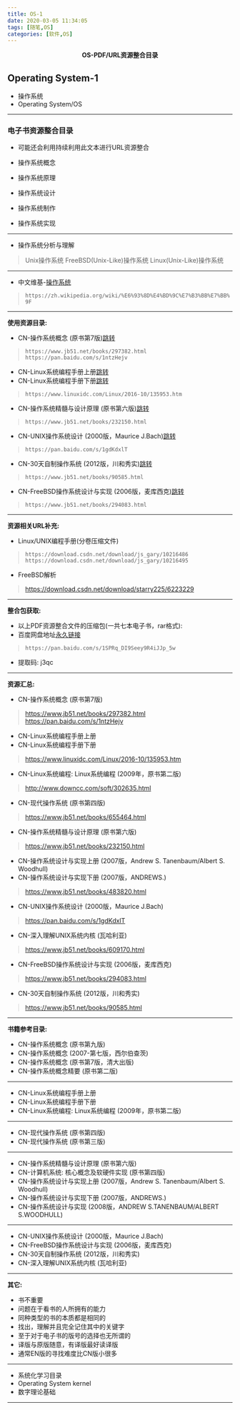 ```yaml
---
title: OS-1
date: 2020-03-05 11:34:05
tags: [随笔,OS]
categories: [软件,OS]
---
```


<center><strong>OS-PDF/URL资源整合目录</strong></center>

<!-- more -->

## Operating System-1

* 操作系统
* Operating System/OS

---

### 电子书资源整合目录

* 可能还会利用持续利用此文本进行URL资源整合

* 操作系统概念
* 操作系统原理
* 操作系统设计
* 操作系统制作
* 操作系统实现
---
* 操作系统分析与理解
> Unix操作系统
> FreeBSD(Unix-Like)操作系统
> Linux(Unix-Like)操作系统
---
* 中文维基-[操作系统](https://zh.wikipedia.org/wiki/%E6%93%8D%E4%BD%9C%E7%B3%BB%E7%BB%9F)
> `https://zh.wikipedia.org/wiki/%E6%93%8D%E4%BD%9C%E7%B3%BB%E7%BB%9F`

---

**使用资源目录:**

* CN-操作系统概念 (原书第7版)[跳转](https://www.jb51.net/books/297382.html)
> `https://www.jb51.net/books/297382.html`
> `https://pan.baidu.com/s/1ntzHejv`

* CN-Linux系统编程手册上册[跳转](https://www.linuxidc.com/Linux/2016-10/135953.htm)
* CN-Linux系统编程手册下册[跳转](https://www.linuxidc.com/Linux/2016-10/135953.htm)
> `https://www.linuxidc.com/Linux/2016-10/135953.htm`

* CN-操作系统精髓与设计原理 (原书第六版)[跳转](https://www.jb51.net/books/232150.html)
> `https://www.jb51.net/books/232150.html`

* CN-UNIX操作系统设计 (2000版，Maurice J.Bach)[跳转](https://pan.baidu.com/s/1gdKdxlT)
> `https://pan.baidu.com/s/1gdKdxlT`

* CN-30天自制操作系统 (2012版，川和秀实)[跳转](https://www.jb51.net/books/90585.html)
> `https://www.jb51.net/books/90585.html`

* CN-FreeBSD操作系统设计与实现 (2006版，麦库西克)[跳转](https://www.jb51.net/books/294083.html)
> `https://www.jb51.net/books/294083.html`

---
**资源相关URL补充:**

* Linux/UNIX编程手册(分卷压缩文件)
> `https://download.csdn.net/download/js_gary/10216486`
> `https://download.csdn.net/download/js_gary/10216495`

* FreeBSD解析
> https://download.csdn.net/download/starry225/6223229

---

**整合包获取:**

* 以上PDF资源整合文件的压缩包(一共七本电子书，rar格式):
* 百度网盘地址[永久链接](https://pan.baidu.com/s/1SPRq_DI9Seey9R4iJJp_5w)
> `https://pan.baidu.com/s/1SPRq_DI9Seey9R4iJJp_5w`
* 提取码: j3qc

---

**资源汇总:**

* CN-操作系统概念 (原书第7版)
> https://www.jb51.net/books/297382.html
> https://pan.baidu.com/s/1ntzHejv

* CN-Linux系统编程手册上册
* CN-Linux系统编程手册下册
> https://www.linuxidc.com/Linux/2016-10/135953.htm

* CN-Linux系统编程: Linux系统编程 (2009年，原书第二版)
> http://www.downcc.com/soft/302635.html

* CN-现代操作系统 (原书第四版)
> https://www.jb51.net/books/655464.html

* CN-操作系统精髓与设计原理 (原书第六版)
> https://www.jb51.net/books/232150.html

* CN-操作系统设计与实现上册 (2007版，Andrew S. Tanenbaum/Albert S. Woodhull)
* CN-操作系统设计与实现下册 (2007版，ANDREWS.)
> https://www.jb51.net/books/483820.html

* CN-UNIX操作系统设计 (2000版，Maurice J.Bach)
> https://pan.baidu.com/s/1gdKdxlT

* CN-深入理解UNIX系统内核 (瓦哈利亚)
> https://www.jb51.net/books/609170.html

* CN-FreeBSD操作系统设计与实现 (2006版，麦库西克)
> https://www.jb51.net/books/294083.html

* CN-30天自制操作系统 (2012版，川和秀实)
> https://www.jb51.net/books/90585.html


---

**书籍参考目录:**

* CN-操作系统概念 (原书第九版)
* CN-操作系统概念 (2007-第七版，西尔伯查茨)
* CN-操作系统概念 (原书第7版，清大出版)
* CN-操作系统概念精要 (原书第二版)
---
* CN-Linux系统编程手册上册
* CN-Linux系统编程手册下册
* CN-Linux系统编程: Linux系统编程 (2009年，原书第二版)
---
* CN-现代操作系统 (原书第四版)
* CN-现代操作系统 (原书第三版)
---
* CN-操作系统精髓与设计原理 (原书第六版)
* CN-计算机系统: 核心概念及软硬件实现 (原书第四版)
* CN-操作系统设计与实现上册 (2007版，Andrew S. Tanenbaum/Albert S. Woodhull)
* CN-操作系统设计与实现下册 (2007版，ANDREWS.)
* CN-操作系统设计与实现 (2008版，ANDREW S.TANENBAUM/ALBERT S.WOODHULL)
---
* CN-UNIX操作系统设计 (2000版，Maurice J.Bach)
* CN-FreeBSD操作系统设计与实现 (2006版，麦库西克)
* CN-30天自制操作系统 (2012版，川和秀实)
* CN-深入理解UNIX系统内核 (瓦哈利亚) 

---

**其它:**

* 书不重要
* 问题在于看书的人所拥有的能力
* 同种类型的书的本质都是相同的
* 找出，理解并且完全记住其中的关键字
* 至于对于电子书的版号的选择也无所谓的
* 译版与原版随意，有译版最好读译版
* 通常EN版的寻找难度比CN版小很多

---

* 系统化学习目录
* Operating System kernel
* 数字理论基础

---



